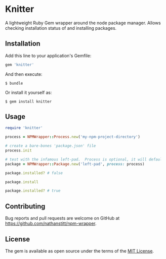 # Knitter

A lightweight Ruby Gem wrapper around the node package manager.  Allows checking installation status of and installing packages.

## Installation

Add this line to your application's Gemfile:

```ruby
gem 'knitter'
```

And then execute:

    $ bundle

Or install it yourself as:

    $ gem install knitter

## Usage

```ruby
require 'knitter'

process = NPMWrapper::Process.new('my-npm-project-directory')

# create a bare-bones 'package.json' file
process.init

# test with the infamous left-pad.  Process is optional, it will default to Dir.pwd
package = NPMWrapper::Package.new('left-pad', process: process)

package.installed? # false

package.install

package.installed? # true
```


## Contributing

Bug reports and pull requests are welcome on GitHub at https://github.com/nathanstitt/npm-wrapper.


## License

The gem is available as open source under the terms of the [MIT License](http://opensource.org/licenses/MIT).
